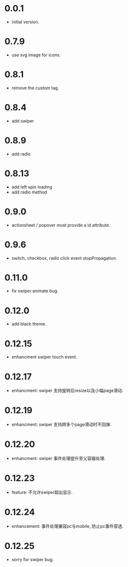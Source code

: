 
0.0.1
==================
  - initial version.

0.7.9
==================
  - use svg image for icons.

0.8.1
==================
  - remove the custom tag.

0.8.4
==================
  - add swiper

0.8.9
==================
  - add radio
  
0.8.13
==================
  - add left spin loading
  - add radio method

0.9.0
==================
  - actionsheet / popover must provide a id attribute.

0.9.6
==================
  - switch, checkbox, radio click event stopPropagation.

0.11.0
=================
  - fix swiper animate bug.

0.12.0
=================
  - add black theme.

0.12.15
=================
  - enhancment swiper touch event.
  
0.12.17
=================
  - enhancment: swiper 支持旋转后resize以及小幅page滑动.
    
0.12.19
=================
  - enhancment: swiper 支持跨多个page滑动时不回弹.

0.12.20
=================
  - enhancment: swiper 事件处理提升至父容器处理.

0.12.23
=================
  - feature: 不允许swiper超出显示.

0.12.24
=================
  - enhancement: 事件处理兼容pc与mobile, 防止pc事件穿透.

0.12.25
=================
  - sorry for swiper bug.
  